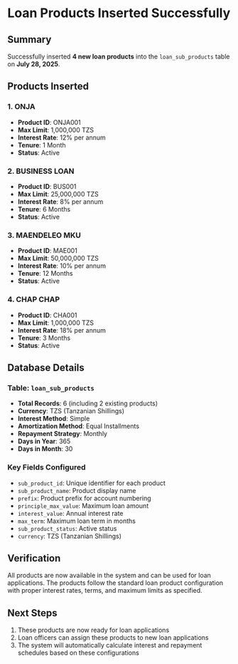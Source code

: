 # Loan Products Inserted Successfully

## Summary
Successfully inserted **4 new loan products** into the `loan_sub_products` table on **July 28, 2025**.

## Products Inserted

### 1. **ONJA**
- **Product ID**: ONJA001
- **Max Limit**: 1,000,000 TZS
- **Interest Rate**: 12% per annum
- **Tenure**: 1 Month
- **Status**: Active

### 2. **BUSINESS LOAN**
- **Product ID**: BUS001
- **Max Limit**: 25,000,000 TZS
- **Interest Rate**: 8% per annum
- **Tenure**: 6 Months
- **Status**: Active

### 3. **MAENDELEO MKU**
- **Product ID**: MAE001
- **Max Limit**: 50,000,000 TZS
- **Interest Rate**: 10% per annum
- **Tenure**: 12 Months
- **Status**: Active

### 4. **CHAP CHAP**
- **Product ID**: CHA001
- **Max Limit**: 1,000,000 TZS
- **Interest Rate**: 18% per annum
- **Tenure**: 3 Months
- **Status**: Active

## Database Details

### Table: `loan_sub_products`
- **Total Records**: 6 (including 2 existing products)
- **Currency**: TZS (Tanzanian Shillings)
- **Interest Method**: Simple
- **Amortization Method**: Equal Installments
- **Repayment Strategy**: Monthly
- **Days in Year**: 365
- **Days in Month**: 30

### Key Fields Configured
- `sub_product_id`: Unique identifier for each product
- `sub_product_name`: Product display name
- `prefix`: Product prefix for account numbering
- `principle_max_value`: Maximum loan amount
- `interest_value`: Annual interest rate
- `max_term`: Maximum loan term in months
- `sub_product_status`: Active status
- `currency`: TZS (Tanzanian Shillings)

## Verification
All products are now available in the system and can be used for loan applications. The products follow the standard loan product configuration with proper interest rates, terms, and maximum limits as specified.

## Next Steps
1. These products are now ready for loan applications
2. Loan officers can assign these products to new loan applications
3. The system will automatically calculate interest and repayment schedules based on these configurations 